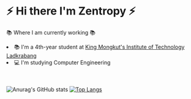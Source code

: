 <h1>⚡ Hi there I'm Zentropy ⚡</h1>

📚 Where I am currently working 📚
<li>📚 I'm a 4th-year student at <a href="http://kmitl.ac.th/en">King Mongkut's Institute of Technology Ladkrabang</a></li>
<li>💻 I'm studying Computer Engineering</li><br/><br/>


![Anurag's GitHub stats](https://github-readme-stats.vercel.app/api?username=pperorin&show_icons=true&theme=omni)
[![Top Langs](https://github-readme-stats.vercel.app/api/top-langs/?username=pperorin&layout=compact&theme=omni&card_width=540)](https://github.com/pperorin/pperorin)
